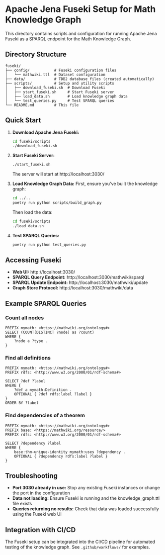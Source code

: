 # Apache Jena Fuseki Setup for Math Knowledge Graph

This directory contains scripts and configuration for running Apache Jena Fuseki as a SPARQL endpoint for the Math Knowledge Graph.

## Directory Structure

```
fuseki/
├── config/           # Fuseki configuration files
│   └── mathwiki.ttl  # Dataset configuration
├── data/             # TDB2 database files (created automatically)
├── scripts/          # Setup and utility scripts
│   ├── download_fuseki.sh  # Download Fuseki
│   ├── start_fuseki.sh     # Start Fuseki server
│   ├── load_data.sh        # Load knowledge graph data
│   └── test_queries.py     # Test SPARQL queries
└── README.md         # This file
```

## Quick Start

1. **Download Apache Jena Fuseki:**
   ```bash
   cd fuseki/scripts
   ./download_fuseki.sh
   ```

2. **Start Fuseki Server:**
   ```bash
   ./start_fuseki.sh
   ```
   The server will start at http://localhost:3030/

3. **Load Knowledge Graph Data:**
   First, ensure you've built the knowledge graph:
   ```bash
   cd ../..
   poetry run python scripts/build_graph.py
   ```

   Then load the data:
   ```bash
   cd fuseki/scripts
   ./load_data.sh
   ```

4. **Test SPARQL Queries:**
   ```bash
   poetry run python test_queries.py
   ```

## Accessing Fuseki

- **Web UI:** http://localhost:3030/
- **SPARQL Query Endpoint:** http://localhost:3030/mathwiki/sparql
- **SPARQL Update Endpoint:** http://localhost:3030/mathwiki/update
- **Graph Store Protocol:** http://localhost:3030/mathwiki/data

## Example SPARQL Queries

### Count all nodes
```sparql
PREFIX mymath: <https://mathwiki.org/ontology#>
SELECT (COUNT(DISTINCT ?node) as ?count)
WHERE {
    ?node a ?type .
}
```

### Find all definitions
```sparql
PREFIX mymath: <https://mathwiki.org/ontology#>
PREFIX rdfs: <http://www.w3.org/2000/01/rdf-schema#>

SELECT ?def ?label
WHERE {
    ?def a mymath:Definition .
    OPTIONAL { ?def rdfs:label ?label }
}
ORDER BY ?label
```

### Find dependencies of a theorem
```sparql
PREFIX mymath: <https://mathwiki.org/ontology#>
PREFIX base: <https://mathwiki.org/resource/>
PREFIX rdfs: <http://www.w3.org/2000/01/rdf-schema#>

SELECT ?dependency ?label
WHERE {
    base:thm-unique-identity mymath:uses ?dependency .
    OPTIONAL { ?dependency rdfs:label ?label }
}
```

## Troubleshooting

- **Port 3030 already in use:** Stop any existing Fuseki instances or change the port in the configuration
- **Data not loading:** Ensure Fuseki is running and the knowledge_graph.ttl file exists
- **Queries returning no results:** Check that data was loaded successfully using the Fuseki web UI

## Integration with CI/CD

The Fuseki setup can be integrated into the CI/CD pipeline for automated testing of the knowledge graph. See `.github/workflows/` for examples.
